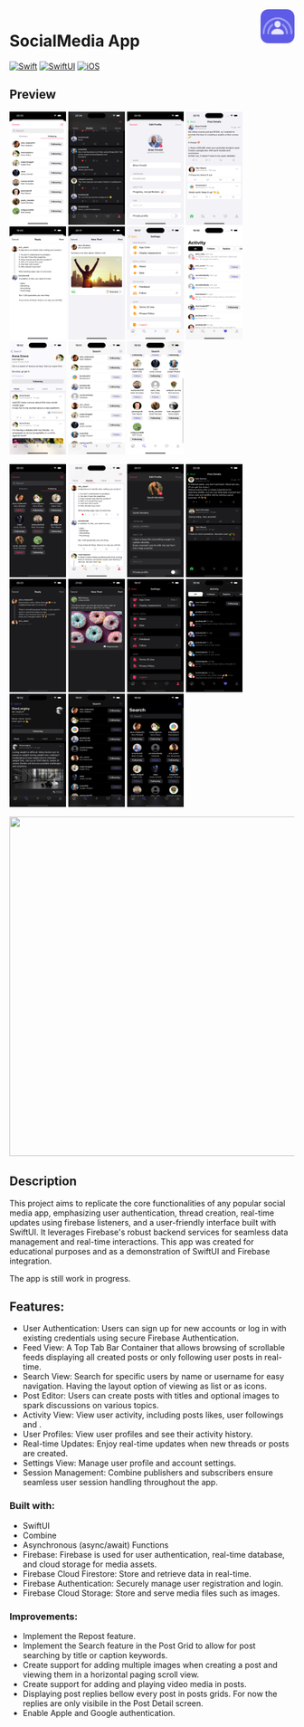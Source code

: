 <!-- HEADER -->
<img src="./Preview/AppIcon.png" width="60" align="right"/>
<h1> SocialMedia App </h1>

[![Swift](https://img.shields.io/badge/Swift-5.0-orange.svg?longCache=true&style=flat&logo=swift)][Swift]
[![SwiftUI](https://img.shields.io/badge/SwiftUI-5.0-blue.svg?longCache=true&style=flat&logo=swift&logoColor=blue)][SwiftUI]
[![iOS](https://img.shields.io/badge/iOS-17.0+-lightgrey.svg?longCache=true&?style=flat&logo=apple)][iOS]




<!-- BODY -->

## Preview

<p align="left">
	<img src="./Preview/ProfileScreen_Followers_Screenshot.png" width="100" height="200"/>
	<img src="./Preview/ProfileScreen_Replies_Screenshot.png" width="100" height="200"/>
	<img src="./Preview/ProfileScreen_EditProfile_Screenshot.png" width="100" height="200"/>
	<img src="./Preview/PostDetails_Replies_Screenshot.png" width="100" height="200"/>
	<img src="./Preview/ReplyPost_Screenshot.png" width="100" height="200"/>
	<img src="./Preview/NewPost_Screenshot.png" width="100" height="200"/>
	<img src="./Preview/Settings_Screen_Screenshot.png" width="100" height="200"/>
	<img src="./Preview/Activity_Screen_Screenshot.png" width="100" height="200"/>
	<img src="./Preview/Profile_Screen_Screenshot.png" width="100" height="200"/>
	<img src="./Preview/Search_Screen_List_View_Screenshot.png" width="100" height="200"/>
	<img src="./Preview/Search_Screen_Icons_View_Screenshot.png" width="100" height="200"/>
</p>

<p align="left">
	<img src="./Preview/ProfileScreen_Followers_Screenshot_Darkmode.png" width="100" height="200"/>
	<img src="./Preview/ProfileScreen_Replies_Screenshot_Darkmode.png" width="100" height="200"/>
	<img src="./Preview/ProfileScreen_EditProfile_Screenshot_Darkmode.png" width="100" height="200"/>
	<img src="./Preview/PostDetails_Replies_Screenshot_Darkmode.png" width="100" height="200"/>
	<img src="./Preview/ReplyPost_Screenshot_Darkmode.png" width="100" height="200"/>
	<img src="./Preview/NewPost_Screenshot_Darkmode.png" width="100" height="200"/>
	<img src="./Preview/Settings_Screen_Screenshot_Darkmode.png" width="100" height="200"/>
	<img src="./Preview/Activity_Screen_Screenshot_Darkmode.png" width="100" height="200"/>
	<img src="./Preview/Profile_Screen_Screenshot_Darkmode.png" width="100" height="200"/>
	<img src="./Preview/Search_Screen_List_View_Screenshot_Darkmode.png" width="100" height="200"/>
	<img src="./Preview/Search_Screen_Icons_View_Screenshot_Darkmode.png" width="100" height="200"/>
</p>

<p align="left">
	<img src="./Preview/ipad-preview.gif" width= "520" height="600"/>
</p>


## Description
This project aims to replicate the core functionalities of any popular social media app, emphasizing user authentication, thread creation, real-time updates using firebase listeners, and a user-friendly interface built with SwiftUI. It leverages Firebase's robust backend services for seamless data management and real-time interactions.
This app was created for educational purposes and as a demonstration of SwiftUI and Firebase integration.

The app is still work in progress.

## Features:

* User Authentication: Users can sign up for new accounts or log in with existing credentials using secure Firebase Authentication.
* Feed View: A Top Tab Bar Container that allows browsing of scrollable feeds displaying all created posts or only following user posts in real-time.
* Search View: Search for specific users by name or username for easy navigation. Having the layout option of viewing as list or as icons. 
* Post Editor: Users can create posts with titles and optional images to spark discussions on various topics. 
* Activity View: View user activity, including posts likes, user followings and .
* User Profiles: View user profiles and see their activity history.
* Real-time Updates: Enjoy real-time updates when new threads or posts are created.
* Settings View: Manage user profile and account settings.
* Session Management: Combine publishers and subscribers ensure seamless user session handling throughout the app.

### Built with:
- SwiftUI
- Combine
- Asynchronous (async/await) Functions
- Firebase: Firebase is used for user authentication, real-time database, and cloud storage for media assets.
- Firebase Cloud Firestore: Store and retrieve data in real-time.
- Firebase Authentication: Securely manage user registration and login.
- Firebase Cloud Storage: Store and serve media files such as images.

### Improvements: 

- Implement the Repost feature.
- Implement the Search feature in the Post Grid to allow for post searching by title or caption keywords.
- Create support for adding multiple images when creating a post and viewing them in a horizontal paging scroll view. 
- Create support for adding and playing video media in posts.
- Displaying post replies bellow every post in posts grids. For now the replies are only visibile in the Post Detail screen.
- Enable Apple and Google authentication.

<!-- FOOTER -->
<!-- Permanent links -->
[Swift]: https://www.swift.org
[SwiftUI]: https://developer.apple.com/documentation/swiftui/
[iOS]: https://developer.apple.com/ios/
